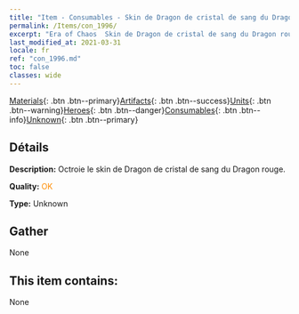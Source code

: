 ```yaml
---
title: "Item - Consumables - Skin de Dragon de cristal de sang du Dragon rouge"
permalink: /Items/con_1996/
excerpt: "Era of Chaos  Skin de Dragon de cristal de sang du Dragon rouge"
last_modified_at: 2021-03-31
locale: fr
ref: "con_1996.md"
toc: false
classes: wide
---
```

 [Materials](/fr/Items/){: .btn .btn--primary}[Artifacts](/fr/Items/Artifacts/){: .btn .btn--success}[Units](/fr/Items/Units/){: .btn .btn--warning}[Heroes](/fr/Items/Heroes/){: .btn .btn--danger}[Consumables](/fr/Items/Consumables/){: .btn .btn--info}[Unknown](/fr/Items/Unknown/){: .btn .btn--primary}

## Détails
 **Description:** Octroie le skin de Dragon de cristal de sang du Dragon rouge.

 **Quality:** <span style="color: #FF8C00">OK</span>

 **Type:** Unknown

## Gather

  None

## This item contains:

  None

